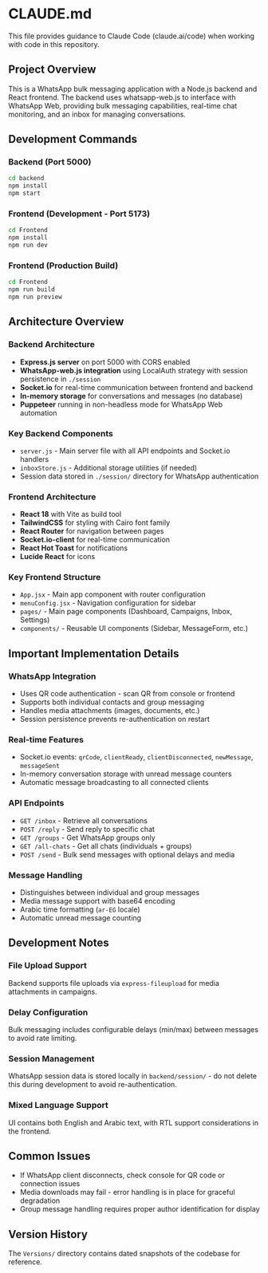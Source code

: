 # CLAUDE.md

This file provides guidance to Claude Code (claude.ai/code) when working with code in this repository.

## Project Overview

This is a WhatsApp bulk messaging application with a Node.js backend and React frontend. The backend uses whatsapp-web.js to interface with WhatsApp Web, providing bulk messaging capabilities, real-time chat monitoring, and an inbox for managing conversations.

## Development Commands

### Backend (Port 5000)
```bash
cd backend
npm install
npm start
```

### Frontend (Development - Port 5173)
```bash
cd Frontend
npm install
npm run dev
```

### Frontend (Production Build)
```bash
cd Frontend
npm run build
npm run preview
```

## Architecture Overview

### Backend Architecture
- **Express.js server** on port 5000 with CORS enabled
- **WhatsApp-web.js integration** using LocalAuth strategy with session persistence in `./session`
- **Socket.io** for real-time communication between frontend and backend
- **In-memory storage** for conversations and messages (no database)
- **Puppeteer** running in non-headless mode for WhatsApp Web automation

### Key Backend Components
- `server.js` - Main server file with all API endpoints and Socket.io handlers
- `inboxStore.js` - Additional storage utilities (if needed)
- Session data stored in `./session/` directory for WhatsApp authentication

### Frontend Architecture
- **React 18** with Vite as build tool
- **TailwindCSS** for styling with Cairo font family
- **React Router** for navigation between pages
- **Socket.io-client** for real-time communication
- **React Hot Toast** for notifications
- **Lucide React** for icons

### Key Frontend Structure
- `App.jsx` - Main app component with router configuration
- `menuConfig.jsx` - Navigation configuration for sidebar
- `pages/` - Main page components (Dashboard, Campaigns, Inbox, Settings)
- `components/` - Reusable UI components (Sidebar, MessageForm, etc.)

## Important Implementation Details

### WhatsApp Integration
- Uses QR code authentication - scan QR from console or frontend
- Supports both individual contacts and group messaging
- Handles media attachments (images, documents, etc.)
- Session persistence prevents re-authentication on restart

### Real-time Features
- Socket.io events: `qrCode`, `clientReady`, `clientDisconnected`, `newMessage`, `messageSent`
- In-memory conversation storage with unread message counters
- Automatic message broadcasting to all connected clients

### API Endpoints
- `GET /inbox` - Retrieve all conversations
- `POST /reply` - Send reply to specific chat
- `GET /groups` - Get WhatsApp groups only
- `GET /all-chats` - Get all chats (individuals + groups)
- `POST /send` - Bulk send messages with optional delays and media

### Message Handling
- Distinguishes between individual and group messages
- Media message support with base64 encoding
- Arabic time formatting (`ar-EG` locale)
- Automatic unread message counting

## Development Notes

### File Upload Support
Backend supports file uploads via `express-fileupload` for media attachments in campaigns.

### Delay Configuration
Bulk messaging includes configurable delays (min/max) between messages to avoid rate limiting.

### Session Management
WhatsApp session data is stored locally in `backend/session/` - do not delete this during development to avoid re-authentication.

### Mixed Language Support
UI contains both English and Arabic text, with RTL support considerations in the frontend.

## Common Issues
- If WhatsApp client disconnects, check console for QR code or connection issues
- Media downloads may fail - error handling is in place for graceful degradation
- Group message handling requires proper author identification for display

## Version History
The `Versions/` directory contains dated snapshots of the codebase for reference.
